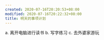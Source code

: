 ```yaml
---
created: 2020-07-16T20:20:53+08:00
modified: 2020-07-16T20:22:32+08:00
title: 明天的事项计划
---
```


a. 离开电脑进行读书
b. 写字练习
c. 去外婆家游玩